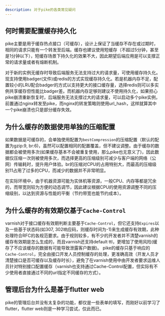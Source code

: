 ```yaml
---
description: 对于pike的各类常见疑问
---
```


## 何时需要配置缓存持久化

pike主要是用于缓存热点接口（可缓存），设计上保证了当缓存不存在或过期时，相同的请求只能有一个转发至后端。缓存也建议使用短缓存（不超过5分钟，甚至是1分钟以下），短缓存场景下持久化的效果不大，因此期望后端应用是可以支撑正常的请求量或者有熔断机制。

对于新的实例无缓存时导致后端服务无法支持过大的请求量，可使用缓存持久化。现支持使用badger(文件)或redis的方式实现缓存持久化。若是机器内存不足，配置较小的LRU配合badger的方式以支持更大的接口缓存量，选择redis则可以多实例共享缓存但性能比badger差。而机器内存足够则建议不使用持久化，如果担心pike崩溃重新恢复时，后端服务无法支撑过大的请求量，可以启动多个pike实例，前置通过nginx转发至pike，而nginx的转发策略则使用url_hash，这样就算其中一个pike崩溃也只是部分缓存失效。

## 为什么缓存的数据使用单独的压缩配置

如果数据是可缓存的，会单独使用配置为`bestCompression`的压缩配置（默认的配置为gzip:9, br:6)，虽然可以配置相同的配置覆盖，但不建议调整。由于缓存的数据都会被使用多次(如果缓存基本不会被重复使用，那么pike也无意义了)，因此数据仅压缩一次则被使用多次，而选择更高的压缩级别可减少与客户端的网络（公网）传输耗时，提升用户体验。br的压缩对CPU的占用特别大，而最高的压缩级别11占用了过多的CPU，而减少的数据并不非常明显。

在实际环境中，由于机器资源可能为实体机等资源，一般CPU、内存等都是冗余的，而带宽则较为方便的动态调节，因此建议根据CPU的使用资源调整不同的压缩级别，以达到资源与性能的平衡（节约带宽也能节约成本）。

## 为什么缓存的有效期仅基于`Cache-Control`

varnish对于接口缓存有效期判断主要基于`Cache-Control`，但它还支持`Expires`以及一些基于状态码(如307, 302响应码，则缓存时间为-1)来生成缓存有效期，此种处理符合RFC的各规范要求。由于规则较多，有不少的开发者并不清楚varnish的缓存有效期是怎么生成的，而且varnish还支持default ttl，更增加了使用风险(缓存了不应该缓存的数据有可能导致泄露客户数据)。
pike的缓存只基于响应的`Cache-Control`，完全由接口开发人员控制缓存的处理，更准确高效（开发人员才清楚接口是否可缓存以及缓存时长），避免了在varnish使用中由开发者要求运维人员针对特别接口配置缓存（varnish也支持通过Cache-Control配置，但实际有不少使用者直接通过不同的url指定不同缓存的方式）。

## 管理后台为什么是基于flutter web

pike的管理后台并没有太复杂的功能，都仅是一些表单的填写，而刚好以前学习了flutter，flutter web则是一种学习尝试，仅此而已。
